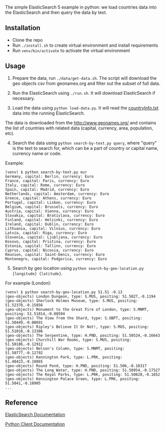 The simple ElasticSearch 5 example in python: we load countries data into the ElasticSearch and then query the data by text.

## Installation

* Clone the repo
* Run `./install.sh` to create virtual environment and install requirements
* Run `venv/bin/activate` to activate the virtual environment

## Usage

1. Prepare the data, run `./data/get-data.sh`.
The script will download the geo objects csv from geonames.org and filter out the subset of full data.

2. Run the ElasticSearch using `./run.sh`. It will download ElasticSearch if necessary.

3. Load the data using `python load-data.py`.
It will read the [countryInfo.txt](./data/countryInfo.txt) data into the running ElasticSearch.

The data is downloaded from the http://www.geonames.org/ and contains the list of countries with related data (capital, currency, area, population, etc).

4. Search the data using `python search-by-text.py query`, where "query" is the text to search for, which can be a part of country or capital name, currency name or code.

Example:

```text
(venv) $ python search-by-text.py eur
Germany, capital: Berlin, currency: Euro
France, capital: Paris, currency: Euro
Italy, capital: Rome, currency: Euro
Spain, capital: Madrid, currency: Euro
Netherlands, capital: Amsterdam, currency: Euro
Greece, capital: Athens, currency: Euro
Portugal, capital: Lisbon, currency: Euro
Belgium, capital: Brussels, currency: Euro
Austria, capital: Vienna, currency: Euro
Slovakia, capital: Bratislava, currency: Euro
Finland, capital: Helsinki, currency: Euro
Ireland, capital: Dublin, currency: Euro
Lithuania, capital: Vilnius, currency: Euro
Latvia, capital: Riga, currency: Euro
Slovenia, capital: Ljubljana, currency: Euro
Kosovo, capital: Pristina, currency: Euro
Estonia, capital: Tallinn, currency: Euro
Cyprus, capital: Nicosia, currency: Euro
Reunion, capital: Saint-Denis, currency: Euro
Montenegro, capital: Podgorica, currency: Euro
```

5. Search by geo location using `python search-by-geo-location.py {longitude} {latitude}`.

For example (London):

```text
(venv) $ python search-by-geo-location.py 51.51 -0.13
(geo-objects) London Dungeon, type: S.MUS, positing: 51.5027,-0.1194
(geo-objects) Sherlock Holmes Museum, type: S.MUS, positing: 51.52378,-0.15856
(geo-objects) Monument to the Great Fire of London, type: S.MNMT, positing: 51.51014,-0.08594
(geo-objects) The View from the Shard, type: S.OBPT, positing: 51.50449,-0.08691
(geo-objects) Ripley's Believe It Or Not!, type: S.MUS, positing: 51.51018,-0.13386
(geo-objects) The Serpentine, type: H.PND, positing: 51.50524,-0.16643
(geo-objects) Churchill War Rooms, type: S.MUS, positing: 51.50186,-0.12912
(geo-objects) Nelson's Column, type: S.MNMT, positing: 51.50777,-0.12792
(geo-objects) Kennington Park, type: L.PRK, positing: 51.48423,-0.10865
(geo-objects) Round Pond, type: H.PND, positing: 51.506,-0.18317
(geo-objects) The Long Water, type: H.PND, positing: 51.50954,-0.17527
(geo-objects) The Royal Parks, type: L.PRK, positing: 51.50828,-0.1652
(geo-objects) Kensington Palace Green, type: L.PRK, positing: 51.5041,-0.18905
...
```

## Reference

[ElasticSearch Documentation](https://www.elastic.co/guide/en/elasticsearch/reference/current/index.html)

[Python Client Documentation](http://elasticsearch-py.readthedocs.io/en/master/api.html)

